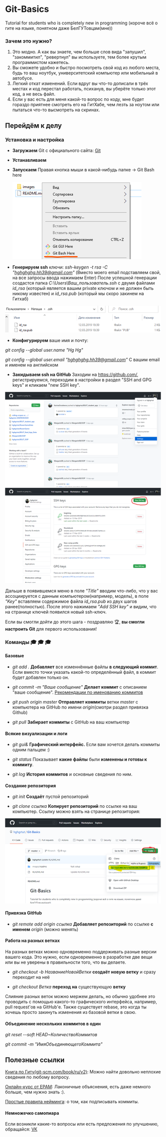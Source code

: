 # Git-Basics
Tutorial for students who is completely new in programming (короче всё о гите на языке, понятном даже БелГУТовцам(мне))

### Зачем это нужно?
1) Это модно. А как вы знаете, чем больше слов вида "запушил", "закоммитил", "ревертнул" вы используете, тем более крутым программистом кажетесь.
2) Вы сможете удобно и быстро посмотреть свой код из любого места, будь то ваш ноутбук, университетский компьютер или мобильный в автобусе.
3) Легкий откат изменений. Если вдруг вы что-то дописали в трёх местах и код перестал работать, психанув, вы уберёте только этот код, а не весь файл.
4) Если у вас есть для меня какой-то вопрос по коду, мне будет гораздо приятнее смотреть его на ГитХабе, чем лезть за ноутом или пытаться что-то высмотреть на скринах.

## Перейдём к делу

### Установка и настройка

- **Загружаем** Git с официального сайта: [Git](http://git-scm.com/downloads)

- **Устанавливаем**

- **Запускаем** Правая кнопка мыши в какой-нибудь папке -> Git Bash here <p><img alt="Launching Git Bash" src="/images/readme/bash-launch.png"/></p>

- **Генерируем ssh** ключи: *ssh-keygen -t rsa -C "hghghghg.hh39@gmail.com"*
(Вместо моего email подставляем свой, на все запросы ввода нажимаем Enter)
После успешной генерации создастся папка *C:\\Users\Ваш_пользователь\.ssh* с двумя файлами *id_rsa* (который является вашим private ключом и не должен быть никому известен) и *id_rsa.pub* (который мы скоро закинем на Гитхаб)
<img alt="Generated ssh keys" src="/images/readme/ssh-files.png"/>

- **Конфигурируем** ваше имя и почту:

*git config --global user.name "Hg Hg"*

*git config --global user.email "hghghghg.hh39@gmail.com"* С вашим email и именем на английском

- **Закидываем ssh на GitHub**
Заходим на https://github.com/, регистрируемся, переходим в настройки в раздел "SSH and GPG keys" и кликаем "new SSH key".
<p><img alt="Settings from main screen" src="/images/readme/way-to-settings.png"/><img alt="SSH keys menu" src="/images/readme/keys-menu.png"/></p>

Дальше в появившемся меню в поле *"Title"* вводим что-либо, что у вас ассоциируется с данным компьютером(например, модель), в поле *"Key"* вставляем содержимое файла *id_rsa.pub* из двух шагов ранее(полностью). После этого нажимаем *"Add SSH key"* и видим, что на странице ключей появился новый ssh-ключ.

Если вы смогли дойти до этого шага - поздравляю :trophy:, **вы смогли настроить Git** для первого использования!

### Команды :mortar_board: :mortar_board: :mortar_board:

#### Базовые

- *git add .* **Добавляет** все изменнённые файлы **в следующий коммит**. Если вместо точки указать какой-то определённый файл, в коммит будет добавлен только он.

- *git commit -m "Ваше сообщение"* **Делает коммит** с описанием "ваше сообщение". [Рекомендации по именованию коммитов](https://docs.rs.school/#/en/git-convention)

- *git push origin master* **Отправляет коммиты** ветки *master* с компьютера на GitHub по имени *origin*(смотри раздел привязка Github)

- *git pull* **Забирает коммиты** c GitHub на ваш компьютер

#### Всякие визуализации и логи

- *git gui&* **Графический интерфейс.** Если вам хочется делать коммиты одним пальцем :)

- *git status* Показывает **какие файлы** были **изменены и готовы к коммиту**.

- *git log* **История коммитов** и основные сведения по ним.

#### Создание репозитория

- *git init* **Создаёт** пустой репозиторий

- *git clone ссылка* **Копирует репозиторий** по ссылке на ваш компьютер. Ссылку можно взять на странице репозитория:
<p><img alt="How to get link to the repository" src="/images/readme/repository-link.png"/></p>

#### Привязка GitHub

- *git remote add origin ссылка* **Добавляет репозиторий** по ссылке **с именем** *origin* (можно менять)

#### Работа на разных ветках

На разных ветках можно одновременно поддерживать разные версии вашего кода.
Это нужно, если одновременно в разработке две вещи или вы не уверены в правильности того, что вы делаете.

- *git checkout -b НазваниеНовойВетки* **создаёт новую ветку** и сразу переходит на неё

- *git checkout Ветка* **переход на** существующую **ветку**

Слияние разных веток можно мержем делать, но обычно удобнее это проводить с помощью какого-то графического интерфейса, например, pull request'ов на GitHub'е. Также существует rebase, это когда ты хочешь просто закинуть изменения из базовой ветки в свою.

#### Объединение нескольких коммитов в один

*git reset --soft HEAD~КоличествоКоммитов*

*git commit -m "ИмяОбъединяющегоКоммита"*

## Полезные ссылки

[Книга по Гиту(git-scm.com/book/ru/v2)](https://git-scm.com/book/ru/v2): Можно найти довольно неплохие сведения по любому вопросу.

[Онлайн-курс от ЕРАМ](https://learn.epam.com/detailsPage?id=601f195a-d408-4439-a16d-0630ed2a412e): Лаконичные объяснения, есть даже немного больше, чем нужно знать :).

[Простые правила нейминга](https://docs.rs.school/#/en/git-convention): о том, как подписывать коммиты.

#### Немножечко самопиара

Если возникли какие-то вопросы или есть предложения по улучшению, обращайся: [VK](https://vk.com/sasha_klass_2001)
